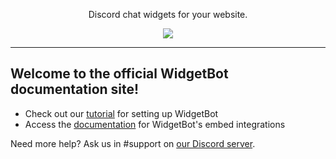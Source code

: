 <p align="center">
	<script src="https://cdn.jsdelivr.net/npm/@widgetbot/html-embed"></script>
  <p align="center">
    Discord chat widgets for your website.
  </p>
</p>
<p align="center">
  <a href="https://discord.gg/RVNmwdy">
    <img src="https://img.shields.io/discord/299881420891881473.svg?colorB=7289DA&amp;style=flat">
  </a>
</p>

---

## Welcome to the official WidgetBot documentation site!

* Check out our [tutorial](tutorial) for setting up WidgetBot
* Access the [documentation](embed) for WidgetBot's embed integrations

Need more help? Ask us in #support on [our Discord server](https://discord.gg/NYBEhN7).
